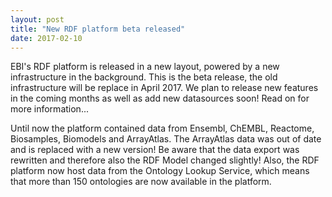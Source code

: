 ```yaml
---
layout: post
title: "New RDF platform beta released"
date: 2017-02-10
---
```

EBI's RDF platform is released in a new layout, powered by a new infrastructure in the background. This is the beta release, the old infrastructure will be replace in April 2017. We plan to release new features in the coming months as well as add new datasources soon! Read on for more information...

Until now the platform contained data from Ensembl, ChEMBL, Reactome, Biosamples, Biomodels and ArrayAtlas. The ArrayAtlas data was out of date and is replaced with a new version! Be aware that the data export was rewritten and therefore also the RDF Model changed slightly! Also, the RDF platform now host data from the Ontology Lookup Service, which means that more than 150 ontologies are now available in the platform.

